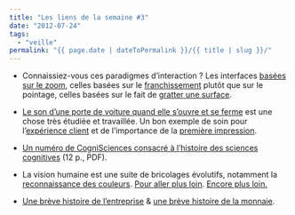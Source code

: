 ```yaml
---
title: "Les liens de la semaine #3"
date: "2012-07-24"
tags:
  - "veille"
permalink: "{{ page.date | dateToPermalink }}/{{ title | slug }}/"
---
```


- Connaissiez-vous ces paradigmes d’interaction ? Les interfaces [basées sur le zoom](http://en.wikipedia.org/wiki/Zooming_user_interface), celles basées sur le [franchissement](http://en.wikipedia.org/wiki/Crossing-based_interface) plutôt que sur le pointage, celles basées sur le fait de [gratter une surface](http://en.wikipedia.org/wiki/Scratch_input).

- [Le son d’une porte de voiture quand elle s’ouvre et se ferme](http://news.bbc.co.uk/2/hi/programmes/click_online/9533769.stm) est une chose très étudiée et travaillée. Un bon exemple de soin pour l’[expérience client](http://en.wikipedia.org/wiki/Customer_experience) et de l’importance de la [première impression](http://en.wikipedia.org/wiki/Out-of-box_experience).

- [Un numéro de CogniSciences consacré à l’histoire des sciences cognitives](http://www.cognisciences.fr/numeros/CSS_n11.pdf) (12 p., PDF).

- La vision humaine est une suite de bricolages évolutifs, notamment la [reconnaissance des couleurs](http://blog.asmartbear.com/color-wheels.html). [Pour aller plus loin](http://en.wikipedia.org/wiki/Color_vision). [Encore plus loin.](http://webvision.med.utah.edu/book/part-vii-color-vision/color-vision/)

- [Une brève histoire de l’entreprise](http://www.ribbonfarm.com/2011/06/08/a-brief-history-of-the-corporation-1600-to-2100/) & [une brève histoire de la monnaie](http://spectrum.ieee.org/at-work/innovation/a-brief-history-of-money/0).
